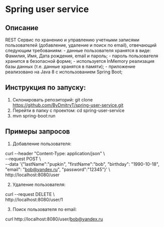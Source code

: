 # Spring user service

## Описание
REST Сервис по хранению и управлению учетными записями
пользователей (добавление, удаление и поиск по email), отвечающий следующим
требованиям:
    - данные пользователя хранятся в виде: Фамилия, Имя, Дата рождения, email и
пароль;
    - пароль пользователя хранится в безопасной форме;
    - используется InMemory реализация базы данных (т.е. данные хранятся в памяти);
    - приложение реализовано на Java 8 с использованием Spring Boot;

## Инструкция по запуску:
1. Склонировать репозиторий: git clone https://github.com/ByDmitryT/spring-user-service.git
2. Перейти в папку с проектом: cd spring-user-service
3. mvn spring-boot:run

## Примеры запросов

1. Добавление пользователя:

curl --header "Content-Type: application/json" \\\
 --request POST \\\
 --data '{"lastName":"pupkin", "firstName":"bob", "birthday": "1990-10-18", "email": "bob@yandex.ru", "password":"12345"}' \\\
 http://localhost:8080/user
 
2. Удаление пользователя:

curl --request DELETE \\\
 http://localhost:8080/user/1
 
3. Поиск пользователя по email:

curl http://localhost:8080/user/bob@yandex.ru
